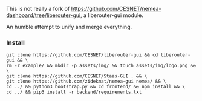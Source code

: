 This is not really a fork of https://github.com/CESNET/nemea-dashboard/tree/liberouter-gui, a liberouter-gui module.

An humble attempt to unify and merge everything.


### Install
```
git clone https://github.com/CESNET/liberouter-gui && cd liberouter-gui && \
rm -r example/ && mkdir -p assets/img/ && touch assets/img/logo.png && \
git clone https://github.com/CESNET/Staas-GUI . && \
git clone https://github.com/zidekmat/nemea-gui nemea/ && \
cd ../ && python3 bootstrap.py && cd frontend/ && npm install && \
cd ../ && pip3 install -r backend/requirements.txt
```